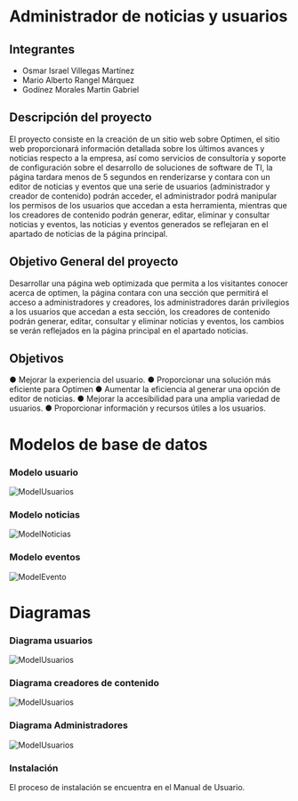 # Administrador de noticias y usuarios

## Integrantes

* Osmar Israel Villegas Martínez
* Mario Alberto Rangel Márquez
* Godínez Morales Martin Gabriel

## Descripción del proyecto
El proyecto consiste en la creación de un sitio web sobre Optimen, el sitio web proporcionará información detallada sobre los últimos avances y noticias respecto a la empresa, así como servicios de consultoría y soporte de configuración sobre el desarrollo de soluciones de software de TI, la página tardara menos de 5 segundos en renderizarse y contara con un editor de noticias y eventos que una serie de usuarios (administrador y creador de contenido) podrán acceder, el administrador podrá manipular los permisos de los usuarios que accedan a esta herramienta, mientras que los creadores de contenido podrán generar, editar, eliminar y consultar noticias y eventos, las noticias y eventos generados se reflejaran en el apartado de noticias de la página principal.

## Objetivo General del proyecto
Desarrollar una página web optimizada que permita a los visitantes conocer acerca de optimen, la página contara con una sección que permitirá el acceso a administradores y creadores, los administradores darán privilegios a los usuarios que accedan a esta sección, los creadores de contenido podrán generar, editar, consultar y eliminar noticias y eventos, los cambios se verán reflejados en la página principal en el apartado noticias.

## Objetivos
●	Mejorar la experiencia del usuario.
●	Proporcionar una solución más eficiente para Optimen
●	Aumentar la eficiencia al generar una opción de editor de noticias.
●	Mejorar la accesibilidad para una amplia variedad de usuarios.
●	Proporcionar información y recursos útiles a los usuarios.

# Modelos de base de datos

### Modelo usuario
<picture>
  <img alt="ModelUsuarios" src="../ImagenesModelUsuarios.PNG">
</picture>

### Modelo noticias
<picture>
  <img alt="ModelNoticias" src="../Imagenes/ModeloNoticias.PNG">
</picture>

### Modelo eventos
<picture>
  <img alt="ModelEvento" src="../Imagenes/ModeloEventos.PNG">
</picture>


# Diagramas

### Diagrama usuarios
<picture>
  <img alt="ModelUsuarios" src="../Imagenes/DiagramaUsuario.png">
</picture>

### Diagrama creadores de contenido
<picture>
  <img alt="ModelUsuarios" src="../Imagenes/DiagramaCreador.png">
</picture>

### Diagrama Administradores
<picture>
  <img alt="ModelUsuarios" src="../Imagenes/DiagramaAdministrador.png">
</picture>

### Instalación
El proceso de instalación se encuentra en el Manual de Usuario.
